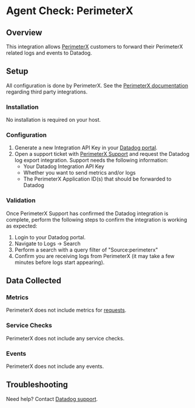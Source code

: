 # Agent Check: PerimeterX

## Overview

This integration allows [PerimeterX][2] customers to forward their PerimeterX related logs and events to Datadog.

## Setup

All configuration is done by PerimeterX. See the [PerimeterX documentation][3] regarding third party integrations.

### Installation

No installation is required on your host.

### Configuration

1. Generate a new Integration API Key in your [Datadog portal][4].
2. Open a support ticket with [PerimeterX Support][5] and request the Datadog log export integration. Support needs the following information:
   - Your Datadog Integration API Key
   - Whether you want to send metrics and/or logs
   - The PerimeterX Application ID(s) that should be forwarded to Datadog

### Validation

Once PerimeterX Support has confirmed the Datadog integration is complete, perform the following steps to confirm the integration is working as expected:

1. Login to your Datadog portal.
2. Navigate to Logs -> Search
3. Perform a search with a query filter of "Source:perimeterx"
4. Confirm you are receiving logs from PerimeterX (it may take a few minutes before logs start appearing).

## Data Collected

### Metrics

PerimeterX does not include metrics for [requests][6].

### Service Checks

PerimeterX does not include any service checks.

### Events

PerimeterX does not include any events.

## Troubleshooting

Need help? Contact [Datadog support][1].

[1]: https://docs.datadoghq.com/help/
[2]: https://www.perimeterx.com/
[3]: https://edocs.humansecurity.com/docs/configuring-the-export-via-portal
[4]: /organization-settings/api-keys
[5]: mailto:support@perimeterx.com
[6]: https://docs.perimeterx.com/pxconsole/docs/data-schema-metrics
